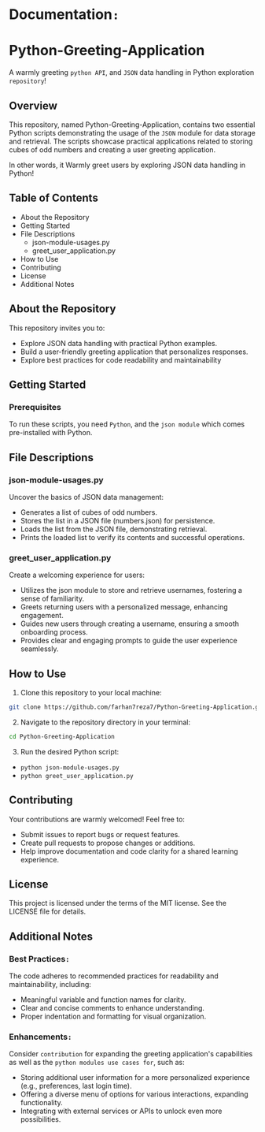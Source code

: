 # Documentation`:`

# Python-Greeting-Application

A warmly greeting `python API`, and `JSON` data handling in Python exploration `repository`!

## Overview

This repository, named Python-Greeting-Application, contains two essential Python scripts demonstrating the usage of the `JSON` module for data storage and retrieval. The scripts showcase practical applications related to storing cubes of odd numbers and creating a user greeting application.

In other words, it Warmly greet users by exploring JSON data handling in Python!

## Table of Contents

- About the Repository
- Getting Started
- File Descriptions
  - json-module-usages.py
  - greet_user_application.py
- How to Use
- Contributing
- License
- Additional Notes

## About the Repository

This repository invites you to:

- Explore JSON data handling with practical Python examples.
- Build a user-friendly greeting application that personalizes responses.
- Explore best practices for code readability and maintainability

## Getting Started

### Prerequisites

To run these scripts, you need `Python`, and the `json module` which comes pre-installed with Python.

## File Descriptions

### json-module-usages.py

Uncover the basics of JSON data management:

- Generates a list of cubes of odd numbers.
- Stores the list in a JSON file (numbers.json) for persistence.
- Loads the list from the JSON file, demonstrating retrieval.
- Prints the loaded list to verify its contents and successful operations.

### greet_user_application.py

Create a welcoming experience for users:

- Utilizes the json module to store and retrieve usernames, fostering a sense of familiarity.
- Greets returning users with a personalized message, enhancing engagement.
- Guides new users through creating a username, ensuring a smooth onboarding process.
- Provides clear and engaging prompts to guide the user experience seamlessly.

## How to Use

1. Clone this repository to your local machine:

```bash
git clone https://github.com/farhan7reza7/Python-Greeting-Application.git
```

2. Navigate to the repository directory in your terminal:

```bash
cd Python-Greeting-Application
```

3. Run the desired Python script:

- `python json-module-usages.py`
- `python greet_user_application.py`

## Contributing

Your contributions are warmly welcomed! Feel free to:

- Submit issues to report bugs or request features.
- Create pull requests to propose changes or additions.
- Help improve documentation and code clarity for a shared learning experience.

## License

This project is licensed under the terms of the MIT license. See the LICENSE file for details.

## Additional Notes

### Best Practices`:`

The code adheres to recommended practices for readability and maintainability, including:

- Meaningful variable and function names for clarity.
- Clear and concise comments to enhance understanding.
- Proper indentation and formatting for visual organization.

### Enhancements`:`

Consider `contribution` for expanding the greeting application's capabilities as well as the `python modules use cases for`, such as:

- Storing additional user information for a more personalized experience (e.g., preferences, last login time).
- Offering a diverse menu of options for various interactions, expanding functionality.
- Integrating with external services or APIs to unlock even more possibilities.
